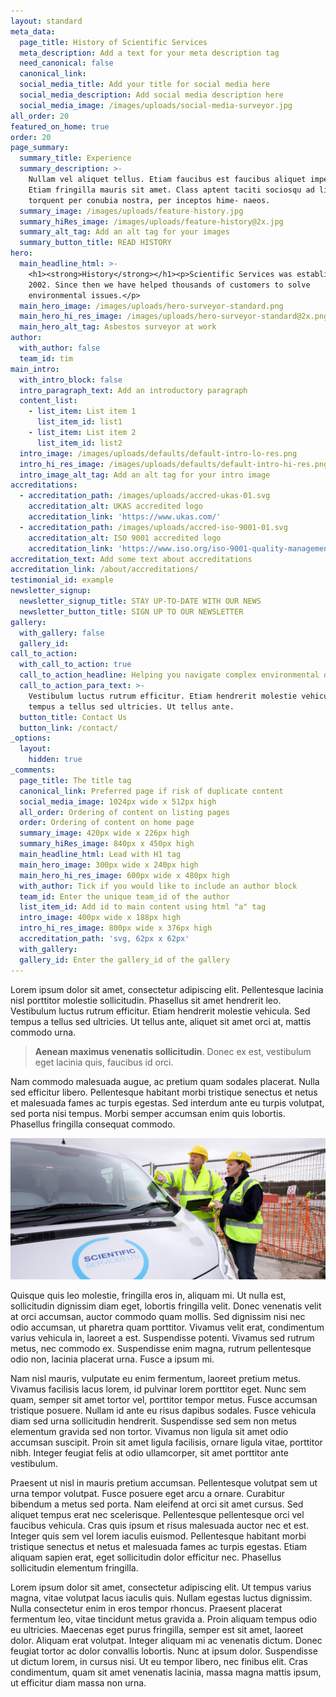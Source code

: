 ```yaml
---
layout: standard
meta_data:
  page_title: History of Scientific Services
  meta_description: Add a text for your meta description tag
  need_canonical: false
  canonical_link:
  social_media_title: Add your title for social media here
  social_media_description: Add social media description here
  social_media_image: /images/uploads/social-media-surveyor.jpg
all_order: 20
featured_on_home: true
order: 20
page_summary:
  summary_title: Experience
  summary_description: >-
    Nullam vel aliquet tellus. Etiam faucibus est faucibus aliquet imperdiet.
    Etiam fringilla mauris sit amet. Class aptent taciti sociosqu ad litora
    torquent per conubia nostra, per inceptos hime- naeos.
  summary_image: /images/uploads/feature-history.jpg
  summary_hiRes_image: /images/uploads/feature-history@2x.jpg
  summary_alt_tag: Add an alt tag for your images
  summary_button_title: READ HISTORY
hero:
  main_headline_html: >-
    <h1><strong>History</strong></h1><p>Scientific Services was established in
    2002. Since then we have helped thousands of customers to solve
    environmental issues.</p>
  main_hero_image: /images/uploads/hero-surveyor-standard.png
  main_hero_hi_res_image: /images/uploads/hero-surveyor-standard@2x.png
  main_hero_alt_tag: Asbestos surveyor at work
author:
  with_author: false
  team_id: tim
main_intro:
  with_intro_block: false
  intro_paragraph_text: Add an introductory paragraph
  content_list:
    - list_item: List item 1
      list_item_id: list1
    - list_item: List item 2
      list_item_id: list2
  intro_image: /images/uploads/defaults/default-intro-lo-res.png
  intro_hi_res_image: /images/uploads/defaults/default-intro-hi-res.png
  intro_image_alt_tag: Add an alt tag for your intro image
accreditations:
  - accreditation_path: /images/uploads/accred-ukas-01.svg
    accreditation_alt: UKAS accredited logo
    accreditation_link: 'https://www.ukas.com/'
  - accreditation_path: /images/uploads/accred-iso-9001-01.svg
    accreditation_alt: ISO 9001 accredited logo
    accreditation_link: 'https://www.iso.org/iso-9001-quality-management.html'
accreditation_text: Add some text about accreditations
accreditation_link: /about/accreditations/
testimonial_id: example
newsletter_signup:
  newsletter_signup_title: STAY UP-TO-DATE WITH OUR NEWS
  newsletter_button_title: SIGN UP TO OUR NEWSLETTER
gallery:
  with_gallery: false
  gallery_id:
call_to_action:
  with_call_to_action: true
  call_to_action_headline: Helping you navigate complex environmental dangers
  call_to_action_para_text: >-
    Vestibulum luctus rutrum efficitur. Etiam hendrerit molestie vehicula. Sed
    tempus a tellus sed ultricies. Ut tellus ante.
  button_title: Contact Us
  button_link: /contact/
_options:
  layout:
    hidden: true
_comments:
  page_title: The title tag
  canonical_link: Preferred page if risk of duplicate content
  social_media_image: 1024px wide x 512px high
  all_order: Ordering of content on listing pages
  order: Ordering of content on home page
  summary_image: 420px wide x 226px high
  summary_hiRes_image: 840px x 450px high
  main_headline_html: Lead with H1 tag
  main_hero_image: 300px wide x 240px high
  main_hero_hi_res_image: 600px wide x 480px high
  with_author: Tick if you would like to include an author block
  team_id: Enter the unique team_id of the author
  list_item_id: Add id to main content using html "a" tag
  intro_image: 400px wide x 188px high
  intro_hi_res_image: 800px wide x 376px high
  accreditation_path: 'svg, 62px x 62px'
  with_gallery:
  gallery_id: Enter the gallery_id of the gallery
---
```


Lorem ipsum dolor sit amet, consectetur adipiscing elit. Pellentesque lacinia nisl porttitor molestie sollicitudin. Phasellus sit amet hendrerit leo. Vestibulum luctus rutrum efficitur. Etiam hendrerit molestie vehicula. Sed tempus a tellus sed ultricies. Ut tellus ante, aliquet sit amet orci at, mattis commodo urna.

> **Aenean maximus venenatis sollicitudin**. Donec ex est, vestibulum eget lacinia quis, faucibus id orci.

Nam commodo malesuada augue, ac pretium quam sodales placerat. Nulla sed efficitur libero. Pellentesque habitant morbi tristique senectus et netus et malesuada fames ac turpis egestas. Sed interdum ante eu turpis volutpat, sed porta nisi tempus. Morbi semper accumsan enim quis lobortis. Phasellus fringilla consequat commodo.

![](/images/uploads/main-surveyor-building-site@2x.jpg)

Quisque quis leo molestie, fringilla eros in, aliquam mi. Ut nulla est, sollicitudin dignissim diam eget, lobortis fringilla velit. Donec venenatis velit at orci accumsan, auctor commodo quam mollis. Sed dignissim nisi nec odio accumsan, ut pharetra quam porttitor. Vivamus velit erat, condimentum varius vehicula in, laoreet a est. Suspendisse potenti. Vivamus sed rutrum metus, nec commodo ex. Suspendisse enim magna, rutrum pellentesque odio non, lacinia placerat urna. Fusce a ipsum mi.

Nam nisl mauris, vulputate eu enim fermentum, laoreet pretium metus. Vivamus facilisis lacus lorem, id pulvinar lorem porttitor eget. Nunc sem quam, semper sit amet tortor vel, porttitor tempor metus. Fusce accumsan tristique posuere. Nullam id ante eu risus dapibus sodales. Fusce vehicula diam sed urna sollicitudin hendrerit. Suspendisse sed sem non metus elementum gravida sed non tortor. Vivamus non ligula sit amet odio accumsan suscipit. Proin sit amet ligula facilisis, ornare ligula vitae, porttitor nibh. Integer feugiat felis at odio ullamcorper, sit amet porttitor ante vestibulum.

Praesent ut nisl in mauris pretium accumsan. Pellentesque volutpat sem ut urna tempor volutpat. Fusce posuere eget arcu a ornare. Curabitur bibendum a metus sed porta. Nam eleifend at orci sit amet cursus. Sed aliquet tempus erat nec scelerisque. Pellentesque pellentesque orci vel faucibus vehicula. Cras quis ipsum et risus malesuada auctor nec et est. Integer quis sem vel lorem iaculis euismod. Pellentesque habitant morbi tristique senectus et netus et malesuada fames ac turpis egestas. Etiam aliquam sapien erat, eget sollicitudin dolor efficitur nec. Phasellus sollicitudin elementum fringilla.

Lorem ipsum dolor sit amet, consectetur adipiscing elit. Ut tempus varius magna, vitae volutpat lacus iaculis quis. Nullam egestas luctus dignissim. Nulla consectetur enim in eros tempor rhoncus. Praesent placerat fermentum leo, vitae tincidunt metus gravida a. Proin aliquam tempus odio eu ultricies. Maecenas eget purus fringilla, semper est sit amet, laoreet dolor. Aliquam erat volutpat. Integer aliquam mi ac venenatis dictum. Donec feugiat tortor ac dolor convallis lobortis. Nunc at ipsum dolor. Suspendisse ut dictum lorem, in cursus nisi. Ut eu tempor libero, nec finibus elit. Cras condimentum, quam sit amet venenatis lacinia, massa magna mattis ipsum, ut efficitur diam massa non urna.